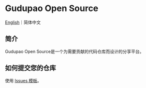 # Gudupao Open Source

[English](README.md)｜简体中文



## 简介

Gudupao Open Source是一个为需要贡献的代码仓库而设计的分享平台。

## 如何提交您的仓库

使用 [Issues 模板](https://github.com/GudupaoSpark/gos/issues/new?template=new-project.yml)。

